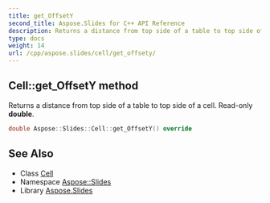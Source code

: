 ```yaml
---
title: get_OffsetY
second_title: Aspose.Slides for C++ API Reference
description: Returns a distance from top side of a table to top side of a cell. Read-only double.
type: docs
weight: 14
url: /cpp/aspose.slides/cell/get_offsety/
---
```

## Cell::get_OffsetY method


Returns a distance from top side of a table to top side of a cell. Read-only **double**.

```cpp
double Aspose::Slides::Cell::get_OffsetY() override
```

## See Also

* Class [Cell](../)
* Namespace [Aspose::Slides](../../)
* Library [Aspose.Slides](../../../)
